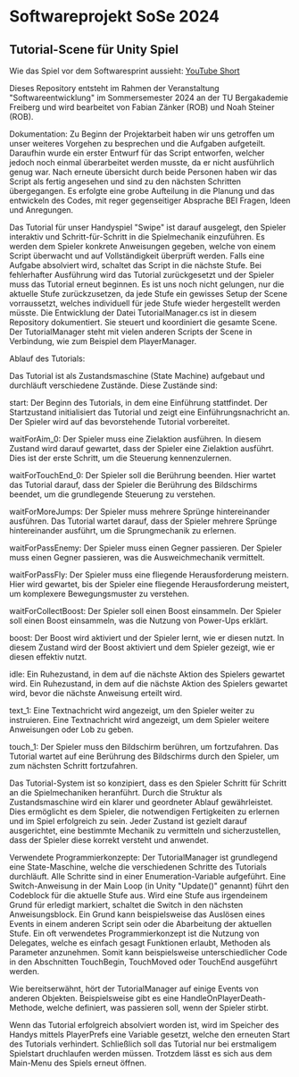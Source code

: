 # Softwareprojekt SoSe 2024

## Tutorial-Scene für Unity Spiel

Wie das Spiel vor dem Softwaresprint aussieht: [YouTube Short](https://youtube.com/shorts/3tWdn8CPG1E?feature=share)

Dieses Repository entsteht im Rahmen der Veranstaltung "Softwareentwicklung" im Sommersemester 2024 an der TU Bergakademie Freiberg und wird bearbeitet von Fabian Zänker (ROB) und Noah Steiner (ROB).

Dokumentation:
Zu Beginn der Projektarbeit haben wir uns getroffen um unser weiteres Vorgehen zu besprechen und die Aufgaben aufgeteilt.
Daraufhin wurde ein erster Entwurf für das Script entworfen, welcher jedoch noch einmal überarbeitet werden musste, da er nicht ausführlich genug war. Nach erneute übersicht durch beide Personen haben wir das Script als fertig angesehen und sind zu den nächsten Schritten übergegangen. Es erfolgte eine grobe Aufteilung in die Planung und das entwickeln des Codes, mit reger gegenseitiger Absprache BEI Fragen, Ideen und Anregungen.

Das Tutorial für unser Handyspiel "Swipe" ist darauf ausgelegt, den Spieler interaktiv und Schritt-für-Schritt in die Spielmechanik einzuführen. Es werden dem Spieler konkrete Anweisungen gegeben, welche von einem Script überwacht und auf Vollständigkeit überprüft werden. Falls eine Aufgabe absolviert wird, schaltet das Script in die nächste Stufe. Bei fehlerhafter Ausführung wird das Tutorial zurückgesetzt und der Spieler muss das Tutorial erneut beginnen. Es ist uns noch nicht gelungen, nur die aktuelle Stufe zurückzusetzen, da jede Stufe ein gewisses Setup der Scene vorraussetzt, welches individuell für jede Stufe wieder hergestellt werden müsste. Die Entwicklung der Datei TutorialManager.cs ist in diesem Repository dokumentiert. Sie steuert und koordiniert die gesamte Scene. Der TutorialManager steht mit vielen anderen Scripts der Scene in Verbindung, wie zum Beispiel dem PlayerManager.

Ablauf des Tutorials:

Das Tutorial ist als Zustandsmaschine (State Machine) aufgebaut und durchläuft verschiedene Zustände. Diese Zustände sind:

start: Der Beginn des Tutorials, in dem eine Einführung stattfindet.
Der Startzustand initialisiert das Tutorial und zeigt eine Einführungsnachricht an. Der Spieler wird auf das bevorstehende Tutorial vorbereitet.


waitForAim_0: Der Spieler muss eine Zielaktion ausführen.
In diesem Zustand wird darauf gewartet, dass der Spieler eine Zielaktion ausführt. Dies ist der erste Schritt, um die Steuerung kennenzulernen.

waitForTouchEnd_0: Der Spieler soll die Berührung beenden.
Hier wartet das Tutorial darauf, dass der Spieler die Berührung des Bildschirms beendet, um die grundlegende Steuerung zu verstehen.

waitForMoreJumps: Der Spieler muss mehrere Sprünge hintereinander ausführen.
Das Tutorial wartet darauf, dass der Spieler mehrere Sprünge hintereinander ausführt, um die Sprungmechanik zu erlernen.


waitForPassEnemy: Der Spieler muss einen Gegner passieren.
Der Spieler muss einen Gegner passieren, was die Ausweichmechanik vermittelt.


waitForPassFly: Der Spieler muss eine fliegende Herausforderung meistern.
Hier wird gewartet, bis der Spieler eine fliegende Herausforderung meistert, um komplexere Bewegungsmuster zu verstehen.

waitForCollectBoost: Der Spieler soll einen Boost einsammeln.
Der Spieler soll einen Boost einsammeln, was die Nutzung von Power-Ups erklärt.

boost: Der Boost wird aktiviert und der Spieler lernt, wie er diesen nutzt.
In diesem Zustand wird der Boost aktiviert und dem Spieler gezeigt, wie er diesen effektiv nutzt.


idle: Ein Ruhezustand, in dem auf die nächste Aktion des Spielers gewartet wird.
Ein Ruhezustand, in dem auf die nächste Aktion des Spielers gewartet wird, bevor die nächste Anweisung erteilt wird.

text_1: Eine Textnachricht wird angezeigt, um den Spieler weiter zu instruieren.
Eine Textnachricht wird angezeigt, um dem Spieler weitere Anweisungen oder Lob zu geben.

touch_1: Der Spieler muss den Bildschirm berühren, um fortzufahren.
Das Tutorial wartet auf eine Berührung des Bildschirms durch den Spieler, um zum nächsten Schritt fortzufahren.


Das Tutorial-System ist so konzipiert, dass es den Spieler Schritt für Schritt an die Spielmechaniken heranführt. Durch die Struktur als Zustandsmaschine wird ein klarer und geordneter Ablauf gewährleistet. Dies ermöglicht es dem Spieler, die notwendigen Fertigkeiten zu erlernen und im Spiel erfolgreich zu sein. Jeder Zustand ist gezielt darauf ausgerichtet, eine bestimmte Mechanik zu vermitteln und sicherzustellen, dass der Spieler diese korrekt versteht und anwendet.

Verwendete Programmierkonzepte:
Der TutorialManager ist grundlegend eine State-Maschine, welche die verschiedenen Schritte des Tutorials durchläuft. Alle Schritte sind in einer Enumeration-Variable aufgeführt. Eine Switch-Anweisung in der Main Loop (in Unity "Update()" genannt) führt den Codeblock für die aktuelle Stufe aus. Wird eine Stufe aus irgendeinem Grund für erledigt markiert, schaltet die Switch in den nächsten Anweisungsblock. Ein Grund kann beispielsweise das Auslösen eines Events in einem anderen Script sein oder die Abarbeitung der aktuellen Stufe.
Ein oft verwendetes Programmierkonzept ist die Nutzung von Delegates, welche es einfach gesagt Funktionen erlaubt, Methoden als Parameter anzunehmen. Somit kann beispielsweise unterschiedlicher Code in den Abschnitten TouchBegin, TouchMoved oder TouchEnd ausgeführt werden.

Wie bereitserwähnt, hört der TutorialManager auf einige Events von anderen Objekten. Beispielsweise gibt es eine HandleOnPlayerDeath-Methode, welche definiert, was passieren soll, wenn der Spieler stirbt.

Wenn das Tutorial erfolgreich absolviert worden ist, wird im Speicher des Handys mittels PlayerPrefs eine Variable gesetzt, welche den erneuten Start des Tutorials verhindert. Schließlich soll das Tutorial nur bei erstmaligem Spielstart druchlaufen werden müssen. Trotzdem lässt es sich aus dem Main-Menu des Spiels erneut öffnen.

